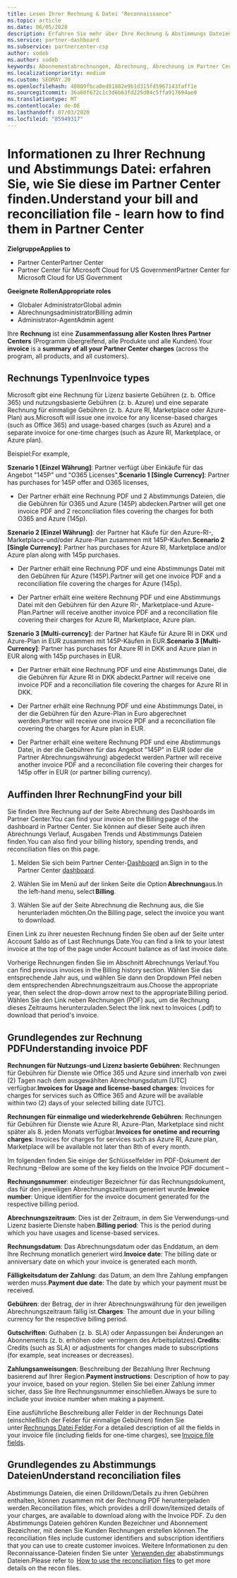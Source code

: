 ```yaml
---
title: Lesen Ihrer Rechnung & Datei "Reconnaissance"
ms.topic: article
ms.date: 06/05/2020
description: Erfahren Sie mehr über Ihre Rechnung & Abstimmungs Dateien. Ihre Rechnung zeigt Partner Center-Gebühren für das Programm, die Produkte und Kunden für diesen monatlichen Zeitraum an.
ms.service: partner-dashboard
ms.subservice: partnercenter-csp
author: sodeb
ms.author: sodeb
keywords: Abonnementabrechnungen, Abrechnung, Abrechnung im Partner Center, Partner Center-Abrechnung, meine Rechnung lesen, Rechnung, Rechnung für Partner Center, CSP-Abrechnung, wo ist meine Rechnung?
ms.localizationpriority: medium
ms.custom: SEOMAY.20
ms.openlocfilehash: 40809fbca8ed81882e9b1d315fd5967143faff1e
ms.sourcegitcommit: 36a60f672c1c3d6b63fd225d04c5ffa917694ae0
ms.translationtype: MT
ms.contentlocale: de-DE
ms.lasthandoff: 07/03/2020
ms.locfileid: "85949317"
---
```

# <a name="understand-your-bill-and-reconciliation-file---learn-how-to-find-them-in-partner-center"></a><span data-ttu-id="8ee9e-105">Informationen zu Ihrer Rechnung und Abstimmungs Datei: erfahren Sie, wie Sie diese im Partner Center finden.</span><span class="sxs-lookup"><span data-stu-id="8ee9e-105">Understand your bill and reconciliation file - learn how to find them in Partner Center</span></span>

<span data-ttu-id="8ee9e-106">**Zielgruppe**</span><span class="sxs-lookup"><span data-stu-id="8ee9e-106">**Applies to**</span></span>

- <span data-ttu-id="8ee9e-107">Partner Center</span><span class="sxs-lookup"><span data-stu-id="8ee9e-107">Partner Center</span></span>
- <span data-ttu-id="8ee9e-108">Partner Center für Microsoft Cloud for US Government</span><span class="sxs-lookup"><span data-stu-id="8ee9e-108">Partner Center for Microsoft Cloud for US Government</span></span>

<span data-ttu-id="8ee9e-109">**Geeignete Rollen**</span><span class="sxs-lookup"><span data-stu-id="8ee9e-109">**Appropriate roles**</span></span>

- <span data-ttu-id="8ee9e-110">Globaler Administrator</span><span class="sxs-lookup"><span data-stu-id="8ee9e-110">Global admin</span></span>
- <span data-ttu-id="8ee9e-111">Abrechnungsadministrator</span><span class="sxs-lookup"><span data-stu-id="8ee9e-111">Billing admin</span></span>
- <span data-ttu-id="8ee9e-112">Administrator-Agent</span><span class="sxs-lookup"><span data-stu-id="8ee9e-112">Admin agent</span></span>


<span data-ttu-id="8ee9e-113">Ihre **Rechnung** ist eine **Zusammenfassung aller Kosten Ihres Partner Centers** (Programm übergreifend, alle Produkte und alle Kunden).</span><span class="sxs-lookup"><span data-stu-id="8ee9e-113">Your **invoice** is a **summary of all your Partner Center charges** (across the program, all products, and all customers).</span></span> 

## <a name="invoice-types"></a><span data-ttu-id="8ee9e-114">Rechnungs Typen</span><span class="sxs-lookup"><span data-stu-id="8ee9e-114">Invoice types</span></span>

<span data-ttu-id="8ee9e-115">Microsoft gibt eine Rechnung für Lizenz basierte Gebühren (z. b. Office 365) und nutzungsbasierte Gebühren (z. b. Azure) und eine separate Rechnung für einmalige Gebühren (z. b. Azure RI, Marketplace oder Azure-Plan) aus.</span><span class="sxs-lookup"><span data-stu-id="8ee9e-115">Microsoft will issue one invoice for any license-based charges (such as Office 365) and usage-based charges (such as Azure) and a separate invoice for one-time charges (such as Azure RI, Marketplace, or Azure plan).</span></span>

<span data-ttu-id="8ee9e-116">Beispiel:</span><span class="sxs-lookup"><span data-stu-id="8ee9e-116">For example,</span></span>  

<span data-ttu-id="8ee9e-117">**Szenario 1 [Einzel Währung]**: Partner verfügt über Einkäufe für das Angebot "145P" und "O365 Licenses",</span><span class="sxs-lookup"><span data-stu-id="8ee9e-117">**Scenario 1 [Single Currency]**: Partner has purchases for 145P offer and O365 licenses,</span></span>  

- <span data-ttu-id="8ee9e-118">Der Partner erhält eine Rechnung PDF und 2 Abstimmungs Dateien, die die Gebühren für O365 und Azure (145P) abdecken.</span><span class="sxs-lookup"><span data-stu-id="8ee9e-118">Partner will get one invoice PDF and 2 reconciliation files covering the charges for both O365 and Azure (145p).</span></span>  

<span data-ttu-id="8ee9e-119">**Szenario 2 [Einzel Währung]**: der Partner hat Käufe für den Azure-RI-, Marketplace-und/oder Azure-Plan zusammen mit 145P-Käufen.</span><span class="sxs-lookup"><span data-stu-id="8ee9e-119">**Scenario 2 [Single Currency]**: Partner has purchases for Azure RI, Marketplace and/or Azure plan along with 145p purchases.</span></span>

- <span data-ttu-id="8ee9e-120">Der Partner erhält eine Rechnung PDF und eine Abstimmungs Datei mit den Gebühren für Azure (145P).</span><span class="sxs-lookup"><span data-stu-id="8ee9e-120">Partner will get one invoice PDF and a reconciliation file covering the charges for Azure (145p).</span></span> 

- <span data-ttu-id="8ee9e-121">Der Partner erhält eine weitere Rechnung PDF und eine Abstimmungs Datei mit den Gebühren für den Azure RI-, Marketplace-und Azure-Plan.</span><span class="sxs-lookup"><span data-stu-id="8ee9e-121">Partner will receive another invoice PDF and a reconciliation file covering their charges for Azure RI, Marketplace, Azure plan.</span></span> 

<span data-ttu-id="8ee9e-122">**Szenario 3 [Multi-currency]**: der Partner hat Käufe für Azure RI in DKK und Azure-Plan in EUR zusammen mit 145P-Käufen in EUR.</span><span class="sxs-lookup"><span data-stu-id="8ee9e-122">**Scenario 3 [Multi-Currency]**: Partner has purchases for Azure RI in DKK and Azure plan in EUR along with 145p purchases in EUR.</span></span>

- <span data-ttu-id="8ee9e-123">Der Partner erhält eine Rechnung PDF und eine Abstimmungs Datei, die die Gebühren für Azure RI in DKK abdeckt.</span><span class="sxs-lookup"><span data-stu-id="8ee9e-123">Partner will receive one invoice PDF and a reconciliation file covering the charges for Azure RI in DKK.</span></span> 

- <span data-ttu-id="8ee9e-124">Der Partner erhält eine Rechnung PDF und eine Abstimmungs Datei, in der die Gebühren für den Azure-Plan in Euro abgerechnet werden.</span><span class="sxs-lookup"><span data-stu-id="8ee9e-124">Partner will receive one invoice PDF and a reconciliation file covering the charges for Azure plan in EUR.</span></span> 

- <span data-ttu-id="8ee9e-125">Der Partner erhält eine weitere Rechnung PDF und eine Abstimmungs Datei, in der die Gebühren für das Angebot "145P" in EUR (oder die Partner Abrechnungswährung) abgedeckt werden.</span><span class="sxs-lookup"><span data-stu-id="8ee9e-125">Partner will receive another invoice PDF and a reconciliation file covering their charges for 145p offer in EUR (or partner billing currency).</span></span> 

## <a name="find-your-bill"></a><span data-ttu-id="8ee9e-126">Auffinden Ihrer Rechnung</span><span class="sxs-lookup"><span data-stu-id="8ee9e-126">Find your bill</span></span> 

<span data-ttu-id="8ee9e-127">Sie finden Ihre Rechnung auf der Seite Abrechnung des Dashboards im Partner Center.</span><span class="sxs-lookup"><span data-stu-id="8ee9e-127">You can find your invoice on the Billing page of the dashboard in Partner Center.</span></span> <span data-ttu-id="8ee9e-128">Sie können auf dieser Seite auch ihren Abrechnungs Verlauf, Ausgaben Trends und Abstimmungs Dateien finden.</span><span class="sxs-lookup"><span data-stu-id="8ee9e-128">You can also find your billing history, spending trends, and reconciliation files on this page.</span></span> 

1. <span data-ttu-id="8ee9e-129">Melden Sie sich beim Partner Center-[Dashboard](https://partner.microsoft.com/dashboard/home) an.</span><span class="sxs-lookup"><span data-stu-id="8ee9e-129">Sign in to the Partner Center [dashboard](https://partner.microsoft.com/dashboard/home).</span></span> 

2. <span data-ttu-id="8ee9e-130">Wählen Sie im Menü auf der linken Seite die Option **Abrechnung**aus.</span><span class="sxs-lookup"><span data-stu-id="8ee9e-130">In the left-hand menu, select **Billing**.</span></span> 

3. <span data-ttu-id="8ee9e-131">Wählen Sie auf der Seite Abrechnung die Rechnung aus, die Sie herunterladen möchten.</span><span class="sxs-lookup"><span data-stu-id="8ee9e-131">On the Billing page, select the invoice you want to download.</span></span> 

<span data-ttu-id="8ee9e-132">Einen Link zu ihrer neuesten Rechnung finden Sie oben auf der Seite unter Account Saldo as of Last Rechnungs Date.</span><span class="sxs-lookup"><span data-stu-id="8ee9e-132">You can find a link to your latest invoice at the top of the page under Account balance as of last invoice date.</span></span> 

<span data-ttu-id="8ee9e-133">Vorherige Rechnungen finden Sie im Abschnitt Abrechnungs Verlauf.</span><span class="sxs-lookup"><span data-stu-id="8ee9e-133">You can find previous invoices in the Billing history section.</span></span> <span data-ttu-id="8ee9e-134">Wählen Sie das entsprechende Jahr aus, und wählen Sie dann den Dropdown Pfeil neben dem entsprechenden Abrechnungszeitraum aus.</span><span class="sxs-lookup"><span data-stu-id="8ee9e-134">Choose the appropriate year, then select the drop-down arrow next to the appropriate Billing period.</span></span> <span data-ttu-id="8ee9e-135">Wählen Sie den Link neben Rechnungen (PDF) aus, um die Rechnung dieses Zeitraums herunterzuladen.</span><span class="sxs-lookup"><span data-stu-id="8ee9e-135">Select the link next to Invoices (.pdf) to download that period's invoice.</span></span> 

## <a name="understanding-invoice-pdf"></a><span data-ttu-id="8ee9e-136">Grundlegendes zur Rechnung PDF</span><span class="sxs-lookup"><span data-stu-id="8ee9e-136">Understanding invoice PDF</span></span> 

<span data-ttu-id="8ee9e-137">**Rechnungen für Nutzungs-und Lizenz basierte Gebühren**: Rechnungen für Gebühren für Dienste wie Office 365 und Azure sind innerhalb von zwei (2) Tagen nach dem ausgewählten Abrechnungsdatum [UTC] verfügbar.</span><span class="sxs-lookup"><span data-stu-id="8ee9e-137">**Invoices for Usage and license-based charges**: Invoices for charges for services such as Office 365 and Azure will be available within two (2) days of your selected billing date [UTC].</span></span>  

<span data-ttu-id="8ee9e-138">**Rechnungen für einmalige und wiederkehrende Gebühren**: Rechnungen für Gebühren für Dienste wie Azure RI, Azure-Plan, Marketplace sind nicht später als 8. jeden Monats verfügbar.</span><span class="sxs-lookup"><span data-stu-id="8ee9e-138">**Invoices for onetime and recurring charges**: Invoices for charges for services such as Azure RI, Azure plan, Marketplace will be available not later than 8th of every month.</span></span>  

<span data-ttu-id="8ee9e-139">Im folgenden finden Sie einige der Schlüsselfelder im PDF-Dokument der Rechnung –</span><span class="sxs-lookup"><span data-stu-id="8ee9e-139">Below are some of the key fields on the Invoice PDF document –</span></span>

<span data-ttu-id="8ee9e-140">**Rechnungsnummer**: eindeutiger Bezeichner für das Rechnungsdokument, das für den jeweiligen Abrechnungszeitraum generiert wurde.</span><span class="sxs-lookup"><span data-stu-id="8ee9e-140">**Invoice number**: Unique identifier for the invoice document generated for the respective billing period.</span></span> 

<span data-ttu-id="8ee9e-141">**Abrechnungszeitraum**: Dies ist der Zeitraum, in dem Sie Verwendungs-und Lizenz basierte Dienste haben.</span><span class="sxs-lookup"><span data-stu-id="8ee9e-141">**Billing period**: This is the period during which you have usages and license-based services.</span></span> 

<span data-ttu-id="8ee9e-142">**Rechnungsdatum**: Das Abrechnungsdatum oder das Enddatum, an dem Ihre Rechnung monatlich generiert wird.</span><span class="sxs-lookup"><span data-stu-id="8ee9e-142">**Invoice date**: The billing date or anniversary date on which your invoice is generated each month.</span></span> 

<span data-ttu-id="8ee9e-143">**Fälligkeitsdatum der Zahlung**: das Datum, an dem Ihre Zahlung empfangen werden muss.</span><span class="sxs-lookup"><span data-stu-id="8ee9e-143">**Payment due date**: The date by which your payment must be received.</span></span> 

<span data-ttu-id="8ee9e-144">**Gebühren**: der Betrag, der in ihrer Abrechnungswährung für den jeweiligen Abrechnungszeitraum fällig ist.</span><span class="sxs-lookup"><span data-stu-id="8ee9e-144">**Charges**: The amount due in your billing currency for the respective billing period.</span></span> 

<span data-ttu-id="8ee9e-145">**Gutschriften**: Guthaben (z. b. SLA) oder Anpassungen bei Änderungen an Abonnements (z. b. erhöhen oder verringern des Arbeitsplatzes).</span><span class="sxs-lookup"><span data-stu-id="8ee9e-145">**Credits**: Credits (such as SLA) or adjustments for changes made to subscriptions (for example, seat increases or decreases).</span></span> 

<span data-ttu-id="8ee9e-146">**Zahlungsanweisungen**: Beschreibung der Bezahlung Ihrer Rechnung basierend auf Ihrer Region.</span><span class="sxs-lookup"><span data-stu-id="8ee9e-146">**Payment instructions**: Description of how to pay your invoice, based on your region.</span></span> <span data-ttu-id="8ee9e-147">Stellen Sie bei einer Zahlung immer sicher, dass Sie Ihre Rechnungsnummer einschließen.</span><span class="sxs-lookup"><span data-stu-id="8ee9e-147">Always be sure to include your invoice number when making a payment.</span></span> 

<span data-ttu-id="8ee9e-148">Eine ausführliche Beschreibung aller Felder in der Rechnungs Datei (einschließlich der Felder für einmalige Gebühren) finden Sie unter [Rechnungs Datei Felder](invoice-file.md).</span><span class="sxs-lookup"><span data-stu-id="8ee9e-148">For a detailed description of all the fields in your invoice file (including fields for one-time charges), see [Invoice file fields](invoice-file.md).</span></span> 

## <a name="understand-reconciliation-files"></a><span data-ttu-id="8ee9e-149">Grundlegendes zu Abstimmungs Dateien</span><span class="sxs-lookup"><span data-stu-id="8ee9e-149">Understand reconciliation files</span></span>

 <span data-ttu-id="8ee9e-150">Abstimmungs Dateien, die einen Drilldown/Details zu ihren Gebühren enthalten, können zusammen mit der Rechnung PDF heruntergeladen werden.</span><span class="sxs-lookup"><span data-stu-id="8ee9e-150">Reconciliation files, which provides a drill down/itemized details of your charges, are available to download along with the Invoice PDF.</span></span> <span data-ttu-id="8ee9e-151">Zu den Abstimmungs Dateien gehören Kunden Bezeichner und Abonnement Bezeichner, mit denen Sie Kunden Rechnungen erstellen können.</span><span class="sxs-lookup"><span data-stu-id="8ee9e-151">The reconciliation files include customer identifiers and subscription identifiers that you can use to create customer invoices.</span></span> <span data-ttu-id="8ee9e-152">Weitere Informationen zu den Reconnaissance-Dateien finden Sie unter  [Verwenden der](use-the-reconciliation-files.md) ababstimmungs Dateien.</span><span class="sxs-lookup"><span data-stu-id="8ee9e-152">Please refer to  [How to use the reconciliation files](use-the-reconciliation-files.md) to get more details on the recon files.</span></span> 
